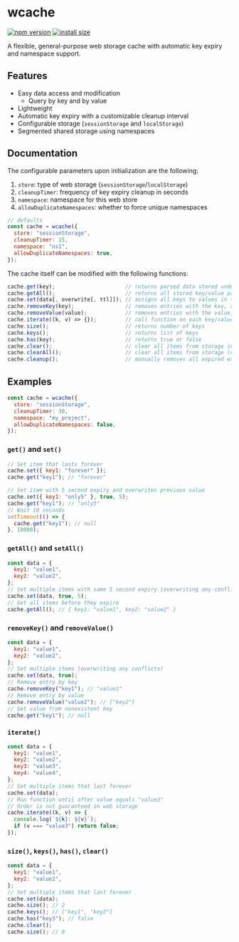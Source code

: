 # wcache

[![npm version](https://badge.fury.io/js/wcache.svg)](https://badge.fury.io/js/wcache)
[![install size](https://packagephobia.com/badge?p=wcache)](https://packagephobia.com/result?p=wcache)

A flexible, general-purpose web storage cache with automatic key expiry and namespace support.

## Features

- Easy data access and modification
  - Query by key and by value
- Lightweight
- Automatic key expiry with a customizable cleanup interval
- Configurable storage (`sessionStorage` and `localStorage`)
- Segmented shared storage using namespaces

## Documentation

The configurable parameters upon initialization are the following:

1. `store`: type of web storage (`sessionStorage`/`localStorage`)
2. `cleanupTimer`: frequency of key expiry cleanup in seconds
3. `namespace`: namespace for this web store
4. `allowDuplicateNamespaces`: whether to force unique namespaces

```js
// defaults
const cache = wcache({
  store: "sessionStorage",
  cleanupTimer: 15,
  namespace: "ns1",
  allowDuplicateNamespaces: true,
});
```

The cache itself can be modified with the following functions:

```js
cache.get(key);                      // returns parsed data stored under key
cache.getAll();                      // returns all stored key/value pairs as an object
cache.set(data[, overwrite[, ttl]]); // assigns all keys to values in the data object with expire time
cache.removeKey(key);                // removes entries with the key, returns the value
cache.removeValue(value);            // removes entries with the value, returns list of keys
cache.iterate((k, v) => {});         // call function on each key/value pair, return false to exit
cache.size();                        // returns number of keys
cache.keys();                        // returns list of keys
cache.has(key);                      // returns true or false
cache.clear();                       // clear all items from storage in this namespace
cache.clearAll();                    // clear all items from storage (not namespace sensitive)
cache.cleanup();                     // manually removes all expired entries
```

## Examples

```js
const cache = wcache({
  store: "sessionStorage",
  cleanupTimer: 30,
  namespace: "my_project",
  allowDuplicateNamespaces: false,
});
```

### `get()` and `set()`

```js
// Set item that lasts forever
cache.set({ key1: "forever" });
cache.get("key1"); // "forever"

// Set item with 5 second expiry and overwrites previous value
cache.set({ key1: "only5" }, true, 5);
cache.get("key1"); // "only5"
// Wait 10 seconds
setTimeout(() => {
  cache.get("key1"); // null
}, 10000);
```

### `getAll()` and `setAll()`

```js
const data = {
  key1: "value1",
  key2: "value2",
};
// Set multiple items with same 5 second expiry (overwriting any conflicts)
cache.set(data, true, 5);
// Get all items before they expire
cache.getAll(); // { key1: "value1", key2: "value2" }
```

### `removeKey()` and `removeValue()`

```js
const data = {
  key1: "value1",
  key2: "value2",
};
// Set multiple items (overwriting any conflicts)
cache.set(data, true);
// Remove entry by key
cache.removeKey("key1"); // "value1"
// Remove entry by value
cache.removeValue("value2"); // ["key2"]
// Get value from nonexistent key
cache.get("key1"); // null
```

### `iterate()`

```js
const data = {
  key1: "value1",
  key2: "value2",
  key3: "value3",
  key4: "value4",
};
// Set multiple items that last forever
cache.set(data);
// Run function until after value equals "value3"
// Order is not guaranteed in web storage
cache.iterate((k, v) => {
  console.log(`${k}: ${v}`);
  if (v === "value3") return false;
});
```

### `size()`, `keys()`, `has()`, `clear()`

```js
const data = {
  key1: "value1",
  key2: "value2",
};
// Set multiple items that last forever
cache.set(data);
cache.size(); // 2
cache.keys(); // ["key1", "key2"]
cache.has("key3"); // false
cache.clear();
cache.size(); // 0
```
